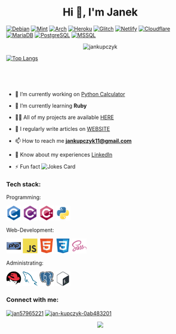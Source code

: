 <h1 align="center">Hi 👋, I'm Janek</h1>


[![Debian](https://img.shields.io/badge/-Debian-A81D33?style=flat-square&logo=debian&logoColor=white)]()
[![Mint](https://img.shields.io/badge/-Linux_Mint-87CF3E?style=flat-square&logo=linux-mint&logoColor=white)]()
[![Arch](https://img.shields.io/badge/-Arch_Linux-1793D1?style=flat-square&logo=arch-linux&logoColor=white)]()
[![Heroku](https://img.shields.io/badge/-Heroku-430098?style=flat-square&logo=heroku&logoColor=white)]()
[![Glitch](https://img.shields.io/badge/-Glitch-3333FF?style=flat-square&logo=glitch&logoColor=white)]()
[![Netlify](https://img.shields.io/badge/-Netlify-00C7B7?style=flat-square&logo=netlify&logoColor=white)]()
[![Cloudflare](https://img.shields.io/badge/-Cloudflare-F38020?style=flat-square&logo=cloudflare&logoColor=white)]()
[![MariaDB](https://img.shields.io/badge/-MariaDB-003545?style=flat-square&logo=mariadb&logoColor=white)]()
[![PostgreSQL](https://img.shields.io/badge/-PostgreSQL-336791?style=flat-square&logo=postgresql&logoColor=white)]()
[![MSSQL](https://img.shields.io/badge/-MSSQL-CC2927?style=flat-square&logo=microsoft-sql-server&logoColor=white)]()

<p align="center">
   <img src="https://github-readme-stats.vercel.app/api?username=jankupczyk&show_icons=true&locale=en" alt="jankupczyk" />
</p>


[![Top Langs](https://github-readme-stats.vercel.app/api/top-langs/?username=jankupczyk&layout=compact)](https://github.com/jankupczyk/github-readme-stats)
   

<br><br><br>
- 🔭 I’m currently working on [Python Calculator](https://github.com/jankupczyk/Calculator)

- 🌱 I’m currently learning **Ruby**

- 👨‍💻 All of my projects are available [HERE](https://github.com/jankupczyk?tab=repositories)

- 📝 I regularly write articles on [WEBSITE](https://jankupczyk.github.io/KUPCZYK/Blog/1)

- 📫 How to reach me **jankupczyk11@gmail.com**

- 📄 Know about my experiences [LinkedIn](https://www.linkedin.com/in/jan-kupczyk/)

- ⚡ Fun fact 
![Jokes Card](https://readme-jokes.vercel.app/api)

<h3 align="left">Tech stack: </h3>
<p align="left">
Programming:
   
<img src="https://raw.githubusercontent.com/devicons/devicon/master/icons/c/c-original.svg" alt="c" width="40" height="40"/> </a>
<img src="https://raw.githubusercontent.com/devicons/devicon/master/icons/csharp/csharp-original.svg" alt="csharp" width="40" height="40"/> </a>
<img src="https://raw.githubusercontent.com/devicons/devicon/master/icons/cplusplus/cplusplus-original.svg" alt="cplusplus" width="40" height="40"/> </a>
<img src="https://raw.githubusercontent.com/devicons/devicon/master/icons/python/python-original.svg" alt="python" width="40" height="40"/> </a>

Web-Development:

<img src="https://raw.githubusercontent.com/devicons/devicon/master/icons/php/php-original.svg" alt="php" width="40" height="40"/> </a>
<img src="https://raw.githubusercontent.com/devicons/devicon/master/icons/javascript/javascript-original.svg" alt="javascript" width="40" height="40"/> </a>
<img src="https://raw.githubusercontent.com/devicons/devicon/master/icons/html5/html5-original.svg" alt="html5" width="40" height="40"/> </a>
<img src="https://raw.githubusercontent.com/devicons/devicon/master/icons/css3/css3-original.svg" alt="css3" width="40" height="40"/> </a>
<img src="https://raw.githubusercontent.com/devicons/devicon/master/icons/sass/sass-original.svg" alt="sass" width="40" height="40"/> </a>

Administrating: 

<img src="https://raw.githubusercontent.com/devicons/devicon/master/icons/redhat/redhat-original.svg" alt="redhat" width="40" height="40"/> </a>
<img src="https://raw.githubusercontent.com/devicons/devicon/master/icons/mysql/mysql-original.svg" alt="mysql" width="40" height="40"/> </a>
<img src="https://raw.githubusercontent.com/devicons/devicon/master/icons/postgresql/postgresql-original.svg" alt="postgresql" width="40" height="40"/> </a>
<img src="https://raw.githubusercontent.com/devicons/devicon/master/icons/bash/bash-original.svg" alt="bash" width="40" height="40"/> </a>

</p>
<p align="right">  
<h3 align="left">Connect with me:</h3>
<p align="left">
<a href="https://twitter.com/jan57965221" target="blank"><img align="center" src="https://raw.githubusercontent.com/rahuldkjain/github-profile-readme-generator/master/src/images/icons/Social/twitter.svg" alt="jan57965221" height="30" width="40" /></a>
<a href="https://linkedin.com/in/jan-kupczyk-0ab483201" target="blank"><img align="center" src="https://raw.githubusercontent.com/rahuldkjain/github-profile-readme-generator/master/src/images/icons/Social/linked-in-alt.svg" alt="jan-kupczyk-0ab483201" height="30" width="40" /></a>
</p> 
</p>


<p align="center"><img src="https://camo.githubusercontent.com/7998890254268d8ed476c9f66d3fa59d21dd354d2090036083c82af4cda2a0eb/68747470733a2f2f666f7274686562616467652e636f6d2f696d616765732f6261646765732f6275696c742d776974682d6c6f76652e737667" data-canonical-src="https://forthebadge.com/images/badges/built-with-love.svg" style="max-width: 100%;"></p>
